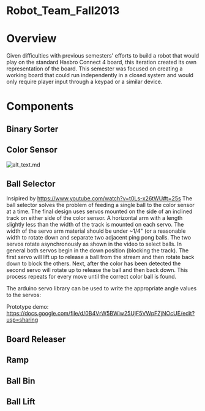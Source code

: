 Robot\_Team\_Fall2013
=====================

Overview
========

Given difficulties with previous semesters' efforts to build a robot that would play on the standard Hasbro Connect 4 board, this iteration created its own representation of the board. This semester was focused on creating a working board that could run independently in a closed system and would only require player input through a keypad or a similar device.

Components
==========

Binary Sorter
-------------

Color Sensor
------------

![alt\_text.md](Color_sensor_Spr13.png "alt_text.md")

Ball Selector
-------------

Insipired by <https://www.youtube.com/watch?v=t0Ls-x26tWU#t=25s> The ball selector solves the problem of feeding a single ball to the color sensor at a time. The final design uses servos mounted on the side of an inclined track on either side of the color sensor. A horizontal arm with a length slightly less than the width of the track is mounted on each servo. The width of the servo arm material should be under ~1/4" (or a reasonable width to rotate down and separate two adjacent ping pong balls. The two servos rotate asynchronously as shown in the video to select balls. In general both servos begin in the down position (blocking the track). The first servo will lift up to release a ball from the stream and then rotate back down to block the others. Next, after the color has been detected the second servo will rotate up to release the ball and then back down. This process repeats for every move until the correct color ball is found.

The arduino servo library can be used to write the appropriate angle values to the servos:

Prototype demo: <https://docs.google.com/file/d/0B4VrW5BWiw25UjF5VWpFZjNOcUE/edit?usp=sharing>

Board Releaser
--------------

Ramp
----

Ball Bin
--------

Ball Lift
---------
